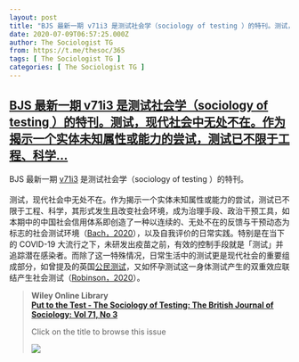 ```yaml
---
layout: post
title: "BJS 最新一期 v71i3 是测试社会学（sociology of testing ）的特刊。测试，现代社会中无处不在。作为揭示一个实体未知属性或能力的尝试，测试已不限于工程、科学"
date: 2020-07-09T06:57:25.000Z
author: The Sociologist TG
from: https://t.me/thesoc/365
tags: [ The Sociologist TG ]
categories: [ The Sociologist TG ]
---
```

<!--1594277845000-->
[BJS 最新一期 v71i3 是测试社会学（sociology of testing ）的特刊。测试，现代社会中无处不在。作为揭示一个实体未知属性或能力的尝试，测试已不限于工程、科学...](https://t.me/thesoc/365)
------

<div>
<p>BJS 最新一期 <a href="https://onlinelibrary.wiley.com/toc/14684446/2020/71/3" target="_blank" rel="noopener" onclick="return confirm('Open this link?\n\n'+this.href);">v71i3</a> 是测试社会学（sociology of testing ）的特刊。<br><br>测试，现代社会中无处不在。作为揭示一个实体未知属性或能力的尝试，测试已不限于工程、科学，其形式发生且改变社会环境，成为治理手段、政治干预工具，如本期中的中国社会信用体系即创造了一种以连续的、无处不在的反馈与干预动态为标志的社会测试环境（<a href="https://t.me/thesoclib/79" target="_blank" rel="noopener" onclick="return confirm('Open this link?\n\n'+this.href);">Bach，2020</a>），以及自我评价的日常实践。特别是在当下的 COVID-19 大流行之下，未研发出疫苗之前，有效的控制手段就是「测试」并追踪潜在感染者。而除了这一特殊情况，日常生活中的测试更是现代社会的重要组成部分，如曾提及的英国<a href="https://t.me/thesoc/351" target="_blank" rel="noopener" onclick="return confirm('Open this link?\n\n'+this.href);">公民测试</a>，又如怀孕测试这一身体测试产生的双重效应联结产生社会测试（<a href="https://t.me/thesoclib/80" target="_blank" rel="noopener" onclick="return confirm('Open this link?\n\n'+this.href);">Robinson，2020</a>）。</p><blockquote><b>Wiley Online Library</b><br><b><a href="https://onlinelibrary.wiley.com/toc/14684446/2020/71/3">Put to the Test ‐ The Sociology of Testing:  The British Journal of Sociology: Vol 71, No 3</a></b><br><p>Click on the title to browse this issue</p><img src="https://cdn4.telesco.pe/file/nhwBPKC25qUS96j-O-Af-DbtyZtke0HDqARz2qDNmbgjlTFWAkbyafIonp_Lgfhm4Hr6Y5zRD8TwkZuAZALOgypbCEEqprjoGQvBAufu8QxJlgPQDoXS0QXCCjQlZw4ODbjTdtrlKv9o_PMIK55SINzLVvcsPHYzkWJL_sNxc7GDxTWjGSzMFVqkkNLf2yfJhRZqzg5RIqq0hHLvr_G2wsS0mxiJcli-mfDmD09sVp9AgXhrFrIqs1nM__2ORfN2-l43Dx_ybcvenhGaFjvA_zq2vLuD9y_54Gh4KjAX1hWTII_y7pQEcvELRUH0n413rroO67QGF5ZK2YeBnv3QUQ.jpg" referrerpolicy="no-referrer"></blockquote>
</div>
